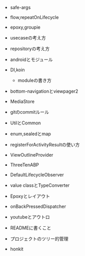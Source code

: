 * safe-args
* flow,repeatOnLifecycle
* epoxy,groupie
* usecaseの考え方
* repositoryの考え方
* androidとモジュール
* DI,koin
  * moduleの書き方
* bottom-navigationとviewpager2
* MediaStore
* gitのcommitルール
* UtilとCommon
* enum,sealedとmap
* registerForActivityResultの使い方
* ViewOutlineProvider
* ThreeTenABP
* DefaultLifecycleObserver
* value classとTypeConverter
* Epoxyとレイアウト
* onBackPressedDispatcher

* youtubeとアウトロ
* READMEに書くこと
* プロジェクトのツリー的管理
* honkit
